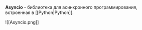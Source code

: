 **Asyncio** - библиотека для асинхронного программирования, встроенная в [[Python|Python]].

![[Asyncio.png]]

